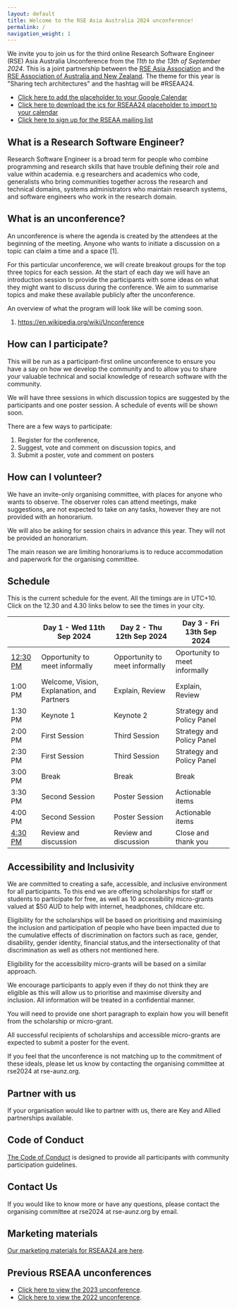 ```yaml
---
layout: default
title: Welcome to the RSE Asia Australia 2024 unconference!
permalink: /
navigation_weight: 1
---
```


We invite you to join us for the third online Research Software Engineer (RSE) Asia Australia Unconference from the *11th to the 13th of September 2024*. This is a joint partnership between the [RSE Asia Association](https://rse-asia.github.io/RSE_Asia/) and the [RSE Association of Australia and New Zealand](https://rse-aunz.github.io/). The theme for this year is "Sharing tech architectures" and the hashtag will be #RSEAA24.

- [Click here to add the placeholder to your Google Calendar](https://calendar.google.com/calendar/event?action=TEMPLATE&tmeid=N25lY2NzbGxzODhvMGgyaW5qbmgwdW8yNjJfMjAyNDA5MTFUMDIwMDAwWiByb3dsYW5kLmgubW9zYmVyZ2VuQG0&tmsrc=rowland.h.mosbergen%40gmail.com&scp=ALL)
- [Click here to download the ics for RSEAA24 placeholder to import to your calendar](/assets/RSEAA24.ics)
- [Click here to sign up for the RSEAA mailing list](https://forms.gle/6YdKBMNX19vniVmk8)


## What is a Research Software Engineer? 

Research Software Engineer is a broad term for people who combine programming and research skills that have trouble defining their role and value within academia. e.g researchers and academics who code, generalists who bring communities together across the research and technical domains, systems administrators who maintain research systems, and software engineers who work in the research domain. 

## What is an unconference?

An unconference is where the agenda is created by the attendees at the beginning of the meeting. Anyone who wants to initiate a discussion on a topic can claim a time and a space [1]. 

For this particular unconference, we will create breakout groups for the top three topics for each session. At the start of each day we will have an introduction session to provide the participants with some ideas on what they might want to discuss during the conference. We aim to summarise topics and make these available publicly after the unconference.

An overview of what the program will look like will be coming soon.

1. https://en.wikipedia.org/wiki/Unconference

## How can I participate?

This will be run as a participant-first online unconference to ensure you have a say on how we develop the community and to allow you to share your valuable technical and social knowledge of research software with the community. 

We will have three sessions in which discussion topics are suggested by the participants and one poster session. A schedule of events will be shown soon.

There are a few ways to participate:
1. Register for the conference,
2. Suggest, vote and comment on discussion topics, and
3. Submit a poster, vote and comment on posters

## How can I volunteer?

We have an invite-only organising committee, with places for anyone who wants to observe. The observer roles can attend meetings, make suggestions, are not expected to take on any tasks, however they are not provided with an honorarium.

We will also be asking for session chairs in advance this year. They will not be provided an honorarium.

The main reason we are limiting honorariums is to reduce accommodation and paperwork for the organising committee.


## Schedule 

This is the current schedule for the event. All the timings are in UTC+10. Click on the 12.30 and 4.30 links below to see the times in your city. 

|          | Day 1 - Wed 11th Sep 2024                  | Day 2 - Thu 12th Sep 2024      | Day 3 - Fri 13th Sep 2024     |
| --- | --- | --- | --- |
| [12:30 PM](https://www.timeanddate.com/worldclock/fixedtime.html?iso=20240911T0230) | Opportunity to meet informally             | Opportunity to meet informally | Oportunity to meet informally |
| 1:00 PM  | Welcome, Vision, Explanation, and Partners | Explain, Review                | Explain, Review               |
| 1:30 PM  | Keynote 1                                  | Keynote 2                      | Strategy and Policy Panel     |
| 2:00 PM  | First Session                              | Third Session                  | Strategy and Policy Panel     |
| 2:30 PM  | First Session                              | Third Session                  | Strategy and Policy Panel     |
| 3:00 PM  | Break                                      | Break                          | Break                         |
| 3:30 PM  | Second Session                             | Poster Session                 | Actionable items              |
| 4:00 PM  | Second Session                             | Poster Session                 | Actionable items              |
| [4:30 PM](https://www.timeanddate.com/worldclock/fixedtime.html?iso=20240911T0630)  | Review and discussion                      | Review and discussion          | Close and thank you           |

## Accessibility and Inclusivity

We are committed to creating a safe, accessible, and inclusive environment for all participants. 
To this end we are offering scholarships for staff or students to participate for free, as well as 10 accessibility micro-grants valued at $50 AUD to help with internet, headphones, childcare etc. 

Eligibility for the scholarships will be based on prioritising and maximising the inclusion and participation of people who have been impacted due to the cumulative effects of discrimination on factors such as race, gender, disability, gender identity, financial status,and the intersectionality of that discrimination as well as others not mentioned here.

Eligibility for the accessibility micro-grants will be based on a similar approach.

We encourage participants to apply even if they do not think they are eligible as this will allow us to prioritise and maximise diversity and inclusion. All information will be treated in a confidential manner.

You will need to provide one short paragraph to explain how you will benefit from the scholarship or micro-grant.

All successful recipients of scholarships and accessible micro-grants are expected to submit a poster for the event.

If you feel that the unconference is not matching up to the commitment of these ideals, please let us know by contacting the organising committee at rse2024 at rse-aunz.org. 


## Partner with us
If your organisation would like to partner with us, there are Key and Allied partnerships available. 

## Code of Conduct

[The Code of Conduct](https://rse-aunz.github.io/code-of-conduct) is designed to provide all participants with community participation guidelines.

## Contact Us
If you would like to know more or have any questions, please contact the organising committee at rse2024 at rse-aunz.org by email.

## Marketing materials

[Our marketing materials for RSEAA24 are here](/marketing).

## Previous RSEAA unconferences

- [Click here to view the 2023 unconference](/RSEAA23).
- [Click here to view the 2022 unconference](/RSEAA22).
